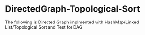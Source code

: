 # DirectedGraph-Topological-Sort
The following is Directed Graph implmented with HashMap/Linked List/Topological Sort and Test for DAG
